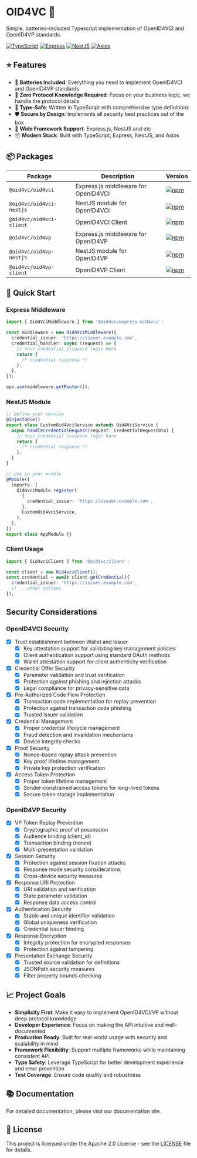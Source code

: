 # OID4VC 🔐

Simple, batteries-included Typescript implementation of OpenID4VCI and OpenID4VP standards.

[![TypeScript](https://img.shields.io/badge/TypeScript-007ACC?style=flat-square&logo=typescript&logoColor=white)](https://www.typescriptlang.org/)
[![Express](https://img.shields.io/badge/Express-000000?style=flat-square&logo=express&logoColor=white)](https://expressjs.com/)
[![NestJS](https://img.shields.io/badge/NestJS-E0234E?style=flat-square&logo=nestjs&logoColor=white)](https://nestjs.com/)
[![Axios](https://img.shields.io/badge/Axios-000000?style=flat-square&logo=axios&logoColor=white)](https://axios.dev/)

## ⭐️ Features

- 🔋 **Batteries Included**: Everything you need to implement OpenID4VCI and OpenID4VP standards
- 🚀 **Zero Protocol Knowledge Required**: Focus on your business logic, we handle the protocol details
- 💪 **Type-Safe**: Written in TypeScript with comprehensive type definitions
- 🛡️ **Secure by Design**: Implements all security best practices out of the box
- 🎯 **Wide Framework Support**: Express.js, NestJS and etc
- 📦 **Modern Stack**: Built with TypeScript, Express, NestJS, and Axios

## 📦 Packages

| Package                  | Description                          | Version                                                                                                                               |
| ------------------------ | ------------------------------------ | ------------------------------------------------------------------------------------------------------------------------------------- |
| `@oid4vc/oid4vci`        | Express.js middleware for OpenID4VCI | [![npm](https://img.shields.io/npm/v/@oid4vc/express-oid4vci?style=flat-square)](https://www.npmjs.com/package/@oid4vc/oid4vci)       |
| `@oid4vc/oid4vci-nestjs` | NestJS module for OpenID4VCI         | [![npm](https://img.shields.io/npm/v/@oid4vc/nestjs-oid4vci?style=flat-square)](https://www.npmjs.com/package/@oid4vc/oid4vci-nestjs) |
| `@oid4vc/oid4vci-client` | OpenID4VCI Client                    | [![npm](https://img.shields.io/npm/v/@oid4vc/oid4vci-client?style=flat-square)](https://www.npmjs.com/package/@oid4vc/oid4vci-client) |
| `@oid4vc/oid4vp`         | Express.js middleware for OpenID4VP  | [![npm](https://img.shields.io/npm/v/@oid4vc/oid4vp?style=flat-square)](https://www.npmjs.com/package/@oid4vc/oid4vp)                 |
| `@oid4vc/oid4vp-nestjs`  | NestJS module for OpenID4VP          | [![npm](https://img.shields.io/npm/v/@oid4vc/oid4vp-nestjs?style=flat-square)](https://www.npmjs.com/package/@oid4vc/oid4vp-nestjs)   |
| `@oid4vc/oid4vp-client`  | OpenID4VP Client                     | [![npm](https://img.shields.io/npm/v/@oid4vc/oid4vp-client?style=flat-square)](https://www.npmjs.com/package/@oid4vc/oid4vp-client)   |

## 🚀 Quick Start

### Express Middleware

```typescript
import { Oid4VciMiddleware } from '@oid4vc/express-oid4vci';

const middleware = new Oid4VciMiddleware({
  credential_issuer: 'https://issuer.example.com',
  credential_handler: async (request) => {
    // Your credential issuance logic here
    return {
      /* credential response */
    };
  },
});

app.use(middleware.getRouter());
```

### NestJS Module

```typescript
// Define your service
@Injectable()
export class CustomOid4VciService extends Oid4VciService {
  async handleCredentialRequest(request: CredentialRequestDto) {
    // Your credential issuance logic here
    return {
      /* credential response */
    };
  }
}

// Use in your module
@Module({
  imports: [
    Oid4VciModule.register(
      {
        credential_issuer: 'https://issuer.example.com',
      },
      CustomOid4VciService,
    ),
  ],
})
export class AppModule {}
```

### Client Usage

```typescript
import { Oid4vciClient } from '@oid4vc/client';

const client = new Oid4vciClient();
const credential = await client.getCredential({
  credential_issuer: 'https://issuer.example.com',
  // ...other options
});
```

## Security Considerations

### OpenID4VCI Security

- [x] Trust establishment between Wallet and Issuer
  - [x] Key attestation support for validating key management policies
  - [x] Client authentication support using standard OAuth methods
  - [x] Wallet attestation support for client authenticity verification
- [x] Credential Offer Security
  - [x] Parameter validation and trust verification
  - [x] Protection against phishing and injection attacks
  - [x] Legal compliance for privacy-sensitive data
- [x] Pre-Authorized Code Flow Protection
  - [x] Transaction code implementation for replay prevention
  - [x] Protection against transaction code phishing
  - [x] Trusted issuer validation
- [x] Credential Management
  - [x] Proper credential lifecycle management
  - [x] Fraud detection and invalidation mechanisms
  - [x] Device integrity checks
- [x] Proof Security
  - [x] Nonce-based replay attack prevention
  - [x] Key proof lifetime management
  - [x] Private key protection verification
- [x] Access Token Protection
  - [x] Proper token lifetime management
  - [x] Sender-constrained access tokens for long-lived tokens
  - [x] Secure token storage implementation

### OpenID4VP Security

- [x] VP Token Replay Prevention
  - [x] Cryptographic proof of possession
  - [x] Audience binding (client_id)
  - [x] Transaction binding (nonce)
  - [x] Multi-presentation validation
- [x] Session Security
  - [x] Protection against session fixation attacks
  - [x] Response mode security considerations
  - [x] Cross-device security measures
- [x] Response URI Protection
  - [x] URI validation and verification
  - [x] State parameter validation
  - [x] Response data access control
- [x] Authentication Security
  - [x] Stable and unique identifier validation
  - [x] Global uniqueness verification
  - [x] Credential issuer binding
- [x] Response Encryption
  - [x] Integrity protection for encrypted responses
  - [x] Protection against tampering
- [x] Presentation Exchange Security
  - [x] Trusted source validation for definitions
  - [x] JSONPath security measures
  - [x] Filter property bounds checking

## 📈 Project Goals

- **Simplicity First**: Make it easy to implement OpenID4VCI/VP without deep protocol knowledge
- **Developer Experience**: Focus on making the API intuitive and well-documented
- **Production Ready**: Built for real-world usage with security and scalability in mind
- **Framework Flexibility**: Support multiple frameworks while maintaining consistent API
- **Type Safety**: Leverage TypeScript for better development experience and error prevention
- **Test Coverage**: Ensure code quality and robustness

## 📚 Documentation

For detailed documentation, please visit our documentation site.

## 📄 License

This project is licensed under the Apache 2.0 License - see the [LICENSE](LICENSE) file for details.
